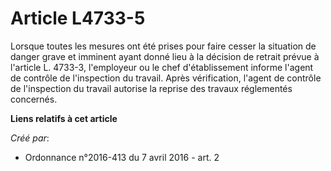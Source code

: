 # Article L4733-5

Lorsque toutes les mesures ont été prises pour faire cesser la situation de danger grave et imminent ayant donné lieu à la
décision de retrait prévue à l'article L. 4733-3, l'employeur ou le chef d'établissement informe l'agent de contrôle de
l'inspection du travail. Après vérification, l'agent de contrôle de l'inspection du travail autorise la reprise des travaux
réglementés concernés.

**Liens relatifs à cet article**

_Créé par_:

  - Ordonnance n°2016-413 du 7 avril 2016 - art. 2
